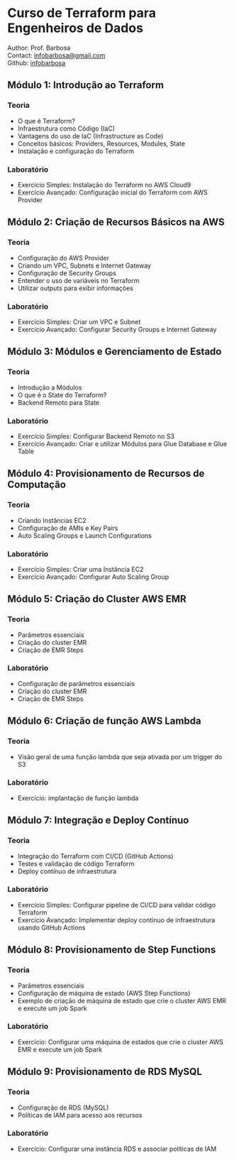# Curso de Terraform para Engenheiros de Dados
Author: Prof. Barbosa  
Contact: infobarbosa@gmail.com  
Github: [infobarbosa](https://github.com/infobarbosa)


## Módulo 1: Introdução ao Terraform
### Teoria
- O que é Terraform?
- Infraestrutura como Código (IaC)
- Vantagens do uso de IaC (Infrastructure as Code)
- Conceitos básicos: Providers, Resources, Modules, State
- Instalação e configuração do Terraform

### Laboratório
- Exercício Simples: Instalação do Terraform no AWS Cloud9
- Exercício Avançado: Configuração inicial do Terraform com AWS Provider

## Módulo 2: Criação de Recursos Básicos na AWS
### Teoria
- Configuração do AWS Provider
- Criando um VPC, Subnets e Internet Gateway
- Configuração de Security Groups
- Entender o uso de variáveis no Terraform
- Utilizar outputs para exibir informações

### Laboratório
- Exercício Simples: Criar um VPC e Subnet
- Exercício Avançado: Configurar Security Groups e Internet Gateway

## Módulo 3: Módulos e Gerenciamento de Estado
### Teoria
- Introdução a Módulos
- O que é o State do Terraform?
- Backend Remoto para State

### Laboratório
- Exercício Simples: Configurar Backend Remoto no S3
- Exercício Avançado: Criar e utilizar Módulos para Glue Database e Glue Table

## Módulo 4: Provisionamento de Recursos de Computação
### Teoria
- Criando Instâncias EC2
- Configuração de AMIs e Key Pairs
- Auto Scaling Groups e Launch Configurations

### Laboratório
- Exercício Simples: Criar uma Instância EC2
- Exercício Avançado: Configurar Auto Scaling Group

## Módulo 5: Criação do Cluster AWS EMR
### Teoria
- Parâmetros essenciais
- Criação do cluster EMR
- Criação de EMR Steps

### Laboratório
- Configuração de parâmetros essenciais
- Criação do cluster EMR
- Criação de EMR Steps

## Módulo 6: Criação de função AWS Lambda
### Teoria
- Visão geral de uma função lambda que seja ativada por um trigger do S3

### Laboratório
- Exercício: implantação de função lambda

## Módulo 7: Integração e Deploy Contínuo
### Teoria
- Integração do Terraform com CI/CD (GitHub Actions)
- Testes e validação de código Terraform
- Deploy contínuo de infraestrutura

### Laboratório
- Exercício Simples: Configurar pipeline de CI/CD para validar código Terraform
- Exercício Avançado: Implementar deploy contínuo de infraestrutura usando GitHub Actions

## Módulo 8: Provisionamento de Step Functions
### Teoria
- Parâmetros essenciais
- Configuração de máquina de estado (AWS Step Functions)
- Exemplo de criação de máquina de estado que crie o cluster AWS EMR e execute um job Spark

### Laboratório
- Exercício: Configurar uma máquina de estados que crie o cluster AWS EMR e execute um job Spark

## Módulo 9: Provisionamento de RDS MySQL
### Teoria
- Configuração de RDS (MySQL)
- Políticas de IAM para acesso aos recursos

### Laboratório
- Exercício: Configurar uma instância RDS e associar políticas de IAM